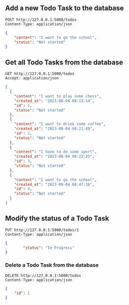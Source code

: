 ## Add a new Todo Task to the database

```Http
POST http://127.0.0.1:5000/todos
Content-Type: application/json
```

```json
{
    "content": "I want to go the school",
    "status": "Not started"
}
```

## Get all Todo Tasks from the database

```Http
GET http://127.0.0.1:5000/todos
Accept: application/json
```

```json
[
  {
    "content": "I want to play some chess",
    "created_at": "2023-08-04 08:13:14",
    "id": 1,
    "status": "Not started"
  },
  {
    "content": "I want to drink some coffee",
    "created_at": "2023-08-04 08:21:49",
    "id": 2,
    "status": "Not started"
  },
  {
    "content": "I have to do some sport",
    "created_at": "2023-08-04 08:22:25",
    "id": 3,
    "status": "Not started"
  },
  {
    "content": "I want to go the school",
    "created_at": "2023-08-04 08:47:36",
    "id": 4,
    "status": "Not started"
  }
]
```

## Modify the status of a Todo Task

```Http
PUT http://127.0.0.1:5000/todos/1
Content-Type: application/json
```

```json
{
        "status": "In Progress"
}
```

### Delete a Todo Task from the database

```Http
DELETE http://127.0.0.1:5000/todos
Content-Type: application/json
```
```json
{
    "id": 1
}
```